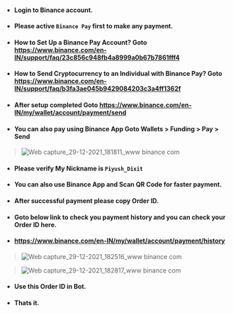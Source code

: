 - #### Login to Binance account.
- #### Please active `Binance Pay` first to make any payment.
- #### How to Set Up a Binance Pay Account? Goto https://www.binance.com/en-IN/support/faq/23c856c948fb4a8999a0b67b7861fff4
- #### How to Send Cryptocurrency to an Individual with Binance Pay? Goto https://www.binance.com/en-IN/support/faq/b3fa3ae045b9429084203c3a4ff1362f
- #### After setup completed Goto https://www.binance.com/en-IN/my/wallet/account/payment/send
- #### You can also pay using Binance App Goto Wallets > Funding > Pay > Send

> ![Web capture_29-12-2021_181811_www binance com](https://user-images.githubusercontent.com/79581397/147663897-a780d398-ed34-4229-a4cd-b484815470e2.jpeg)

- #### Please verify My Nickname is `Piyush_Dixit`
- #### You can also use Binance App and Scan QR Code for faster payment.
- #### After successful payment please copy Order ID.
- #### Goto below link to check you payment history and you can check your Order ID here.
- #### https://www.binance.com/en-IN/my/wallet/account/payment/history

> ![Web capture_29-12-2021_182516_www binance com](https://user-images.githubusercontent.com/79581397/147664811-8d2fd90e-807f-46f3-9f00-139e998b6a26.jpeg)

> ![Web capture_29-12-2021_182817_www binance com](https://user-images.githubusercontent.com/79581397/147664725-ad27822b-0056-4f10-8b10-dcc0abdd7cbf.jpeg)

- #### Use this Order ID in Bot.

- #### Thats it.
